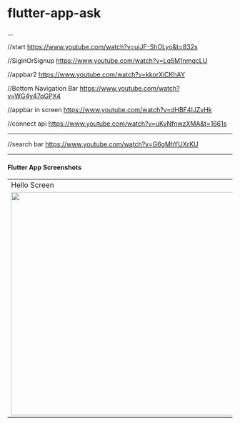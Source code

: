 # flutter-app-ask
...

//start
https://www.youtube.com/watch?v=uiJF-ShOLyo&t=832s

//SiginOrSignup
https://www.youtube.com/watch?v=Lq5M1nmqcLU

//appbar2
https://www.youtube.com/watch?v=kkorXiCKhAY

//Bottom Navigation Bar 
https://www.youtube.com/watch?v=WG4y47qGPX4

//appbar in screen
https://www.youtube.com/watch?v=dHBF4IJZvHk

//connect api
https://www.youtube.com/watch?v=uKvNfnwzXMA&t=1661s



___________________________________________________________
//search bar
https://www.youtube.com/watch?v=G6gMhYUXrKU
___________________________________________________________

#### Flutter App Screenshots

<table>
  <tr>
    <td>Hello Screen</td>
     <td>Signin Screen</td>
     <td>Homefeed Screen</td>
  </tr>
  <tr>
    <td><img src="https://github.com/SinsamutQ/flutter-app-ask/blob/main/previews/image/1-hello.png" height=500></td>
    <td><img src="https://github.com/SinsamutQ/flutter-app-ask/blob/main/previews/image/2-signin.png" height=500></td>
    <td><img src="https://github.com/SinsamutQ/flutter-app-ask/blob/main/previews/image/3-main.png" height=500></td>
  </tr>
</table>

<!-- <p float="left">
  <img src="https://github.com/SinsamutQ/flutter-app-ask/blob/main/previews/image/1-hello.png" width="200" />
  <img src="https://github.com/SinsamutQ/flutter-app-ask/blob/main/previews/image/2-signin.png" width="200" /> 
  <img src="https://github.com/SinsamutQ/flutter-app-ask/blob/main/previews/image/3-main.png" width="200" />
</p> -->

<!-- <img src="https://github.com/SinsamutQ/flutter-app-ask/blob/main/previews/image/3-main.png" width="100"> -->

<!-- ![Preview](https://github.com/SinsamutQ/flutter-app-ask/blob/main/previews/image/3-main.png) -->
